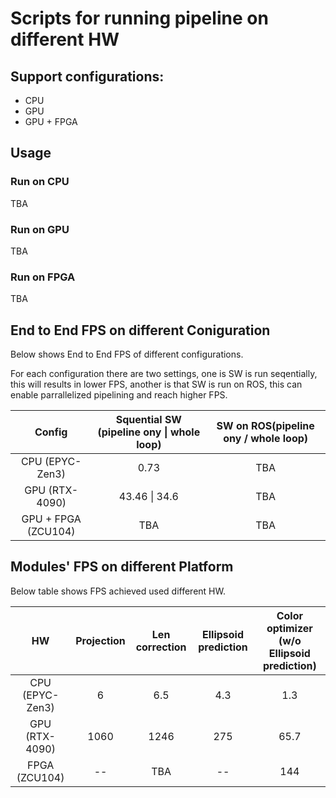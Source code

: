 # Scripts for running pipeline on different HW

## Support configurations:
- CPU
- GPU
- GPU + FPGA

## Usage

### Run on CPU

TBA

### Run on GPU

TBA

### Run on FPGA

TBA

## End to End FPS on different Coniguration

Below shows End to End FPS of different configurations.

For each configuration there are two settings, one is SW is run seqentially, this will results in lower FPS, another is that SW is run on ROS, this can enable parrallelized pipelining and reach higher FPS.

| Config          | Squential SW (pipeline ony \| whole loop) | SW on ROS(pipeline ony / whole loop) |
|:-----------------:|:-------------:|:-------------:|
| CPU (EPYC-Zen3)       | 0.73 |TBA|
| GPU (RTX-4090)        | 43.46 \| 34.6 |TBA|
| GPU + FPGA (ZCU104)   | TBA |TBA|


## Modules' FPS on different Platform

Below table shows FPS achieved used different HW.

| HW          | Projection | Len correction | Ellipsoid prediction | Color optimizer (w/o Ellipsoid prediction) |
|:----------------:|:----------:|:--------------:|:--------------------:|:---------------:|
| CPU (EPYC-Zen3)   | 6          | 6.5            | 4.3                  | 1.3               |
| GPU (RTX-4090)   | 1060       | 1246           | 275                  | 65.7              |
| FPGA (ZCU104)   | --      | TBA           | --                   | 144            |
